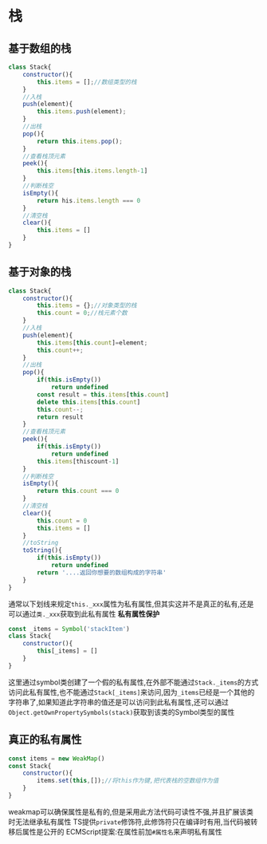 # 栈
## 基于数组的栈
```js
class Stack{
    constructor(){
        this.items = [];//数组类型的栈
    }
    //入栈
    push(element){
        this.items.push(element);
    }
    //出栈
    pop(){
        return this.items.pop();
    }
    //查看栈顶元素
    peek(){
        this.items[this.items.length-1]
    }
    //判断栈空
    isEmpty(){
        return his.items.length === 0
    }
    //清空栈
    clear(){
        this.items = []
    }
}
```
## 基于对象的栈
```js
class Stack{
    constructor(){
        this.items = {};//对象类型的栈
        this.count = 0;//栈元素个数
    }
    //入栈
    push(element){
        this.items[this.count]=element;
        this.count++;
    }
    //出栈
    pop(){
        if(this.isEmpty())
            return undefined
        const result = this.items[this.count]
        delete this.items[this.count]
        this.count--;
        return result
    }
    //查看栈顶元素
    peek(){
        if(this.isEmpty())
            return undefined
        this.items[thiscount-1]
    }
    //判断栈空
    isEmpty(){
        return this.count === 0
    }
    //清空栈
    clear(){
        this.count = 0
        this.items = []
    }
    //toString
    toString(){
        if(this.isEmpty())
            return undefined
        return '....返回你想要的数组构成的字符串'
    }
}
```
通常以下划线来规定`this._xxx`属性为私有属性,但其实这并不是真正的私有,还是可以通过`类._xxx`获取到此私有属性
**私有属性保护**
```js
const _items = Symbol('stackItem')
class Stack{
    constructor(){
        this[_items] = []
    }
}
```
这里通过symbol类创建了一个假的私有属性,在外部不能通过`Stack._items`的方式访问此私有属性,也不能通过`Stack[_items]`来访问,因为`_items`已经是一个其他的字符串了,如果知道此字符串的值还是可以访问到此私有属性,还可以通过`Object.getOwnPropertySymbols(stack)`获取到该类的Symbol类型的属性

## 真正的私有属性
```js
const items = new WeakMap()
const Stack{
    constructor(){
        items.set(this,[]);//将this作为键,把代表栈的空数组作为值
    }
}
```
weakmap可以确保属性是私有的,但是采用此方法代码可读性不强,并且扩展该类时无法继承私有属性
TS提供`private`修饰符,此修饰符只在编译时有用,当代码被转移后属性是公开的
ECMScript提案:在属性前加`#属性名`来声明私有属性

## 